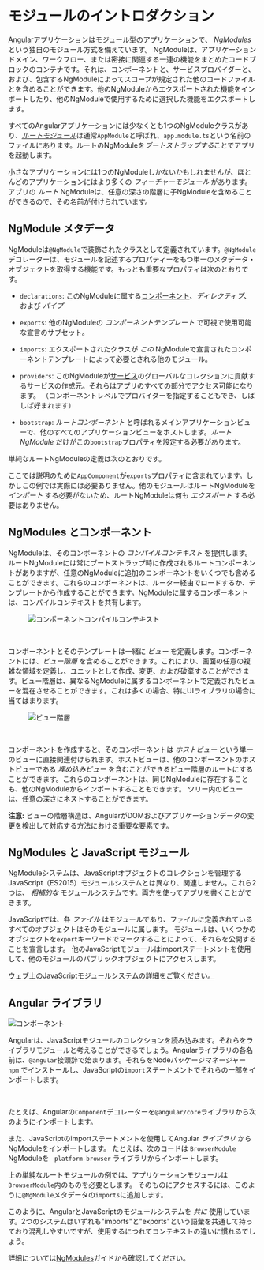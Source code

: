 # モジュールのイントロダクション

Angularアプリケーションはモジュール型のアプリケーションで、 *NgModules* という独自のモジュール方式を備えています。
NgModuleは、アプリケーションドメイン、ワークフロー、または密接に関連する一連の機能をまとめたコードブロックのコンテナです。それは、コンポーネントと、サービスプロバイダーと、および、包含するNgModuleによってスコープが規定された他のコードファイルとを含めることができます。他のNgModuleからエクスポートされた機能をインポートしたり、他のNgModuleで使用するために選択した機能をエクスポートします。

すべてのAngularアプリケーションには少なくとも1つのNgModuleクラスがあり、[*ルートモジュール*](guide/bootstrapping)は通常`AppModule`と呼ばれ、`app.module.ts`という名前のファイルにあります。ルートのNgModuleを*ブートストラップする*ことでアプリを起動します。

小さなアプリケーションには1つのNgModuleしかないかもしれませんが、ほとんどのアプリケーションにはより多くの *フィーチャーモジュール* があります。アプリの *ルート* NgModuleは、任意の深さの階層に子NgModuleを含めることができるので、その名前が付けられています。

## NgModule メタデータ

NgModuleは`@NgModule`で装飾されたクラスとして定義されています。`@NgModule`デコレーターは、モジュールを記述するプロパティーをもつ単一のメタデータ・オブジェクトを取得する機能です。もっとも重要なプロパティは次のとおりです。

* `declarations`: このNgModuleに属する[コンポーネント](guide/architecture-components)、*ディレクティブ*、および *パイプ*

* `exports`: 他のNgModuleの *コンポーネントテンプレート* で可視で使用可能な宣言のサブセット。

* `imports`: エクスポートされたクラスが *この* NgModuleで宣言されたコンポーネントテンプレートによって必要とされる他のモジュール。

* `providers`: このNgModuleが[サービス](guide/architecture-services)のグローバルなコレクションに貢献するサービスの作成元。それらはアプリのすべての部分でアクセス可能になります。 （コンポーネントレベルでプロバイダーを指定することもでき、しばしば好まれます）

* `bootstrap`:  *ルートコンポーネント* と呼ばれるメインアプリケーションビューで、他のすべてのアプリケーションビューをホストします。*ルートNgModule* だけがこの`bootstrap`プロパティを設定する必要があります。

単純なルートNgModuleの定義は次のとおりです。

<code-example path="architecture/src/app/mini-app.ts" region="module" header="src/app/app.module.ts" linenums="false"></code-example>

<div class="alert is-helpful">

  ここでは説明のために`AppComponent`が`exports`プロパティに含まれています。しかしこの例では実際には必要ありません。他のモジュールはルートNgModuleを *インポート* する必要がないため、ルートNgModuleは何も *エクスポート* する必要はありません。

</div>

## NgModules とコンポーネント

NgModuleは、そのコンポーネントの *コンパイルコンテキスト* を提供します。ルートNgModuleには常にブートストラップ時に作成されるルートコンポーネントがありますが、任意のNgModuleに追加のコンポーネントをいくつでも含めることができます。これらのコンポーネントは、ルーター経由でロードするか、テンプレートから作成することができます。NgModuleに属するコンポーネントは、コンパイルコンテキストを共有します。

<figure>

<img src="generated/images/guide/architecture/compilation-context.png" alt="コンポーネントコンパイルコンテキスト" class="left">

</figure>

<br class="clear">

コンポーネントとそのテンプレートは一緒に *ビュー* を定義します。コンポーネントには、*ビュー階層* を含めることができます。これにより、画面の任意の複雑な領域を定義し、ユニットとして作成、変更、および破棄することができます。ビュー階層は、異なるNgModuleに属するコンポーネントで定義されたビューを混在させることができます。これは多くの場合、特にUIライブラリの場合に当てはまります。

<figure>

<img src="generated/images/guide/architecture/view-hierarchy.png" alt="ビュー階層" class="left">

</figure>

<br class="clear">

コンポーネントを作成すると、そのコンポーネントは *ホストビュー* という単一のビューに直接関連付けられます。ホストビューは、他のコンポーネントのホストビューである *埋め込みビュー* を含むことができるビュー階層のルートにすることができます。これらのコンポーネントは、同じNgModuleに存在することも、他のNgModuleからインポートすることもできます。 ツリー内のビューは、任意の深さにネストすることができます。

<div class="alert is-helpful">

**注意:** ビューの階層構造は、AngularがDOMおよびアプリケーションデータの変更を検出して対応する方法における重要な要素です。

</div>

## NgModules と JavaScript モジュール

NgModuleシステムは、JavaScriptオブジェクトのコレクションを管理するJavaScript（ES2015）モジュールシステムとは異なり、関連しません。これら2つは、 *相補的な* モジュールシステムです。両方を使ってアプリを書くことができます。

JavaScriptでは、各 *ファイル* はモジュールであり、ファイルに定義されているすべてのオブジェクトはそのモジュールに属します。
モジュールは、いくつかのオブジェクトを`export`キーワードでマークすることによって、それらを公開することを宣言します。
他のJavaScriptモジュールはimportステートメントを使用して、他のモジュールのパブリックオブジェクトにアクセスします。

<code-example path="architecture/src/app/app.module.ts" region="imports" linenums="false"></code-example>

<code-example path="architecture/src/app/app.module.ts" region="export" linenums="false"></code-example>

<div class="alert is-helpful">
  <a href="http://exploringjs.com/es6/ch_modules.html">ウェブ上のJavaScriptモジュールシステムの詳細をご覧ください。</a>
</div>

## Angular ライブラリ

<img src="generated/images/guide/architecture/library-module.png" alt="コンポーネント" class="left">

Angularは、JavaScriptモジュールのコレクションを読み込みます。それらをライブラリモジュールと考えることができるでしょう。Angularライブラリの各名前は、`@angular`接頭辞で始まります。それらをNodeパッケージマネージャー `npm` でインストールし、JavaScriptの`import`ステートメントでそれらの一部をインポートします。

<br class="clear">

たとえば、Angularの`Component`デコレーターを`@angular/core`ライブラリから次のようにインポートします。

<code-example path="architecture/src/app/app.component.ts" region="import" linenums="false"></code-example>

また、JavaScriptのimportステートメントを使用してAngular *ライブラリ* からNgModuleをインポートします。
たとえば、次のコードは `BrowserModule` NgModuleを ` platform-browser` ライブラリからインポートします。

<code-example path="architecture/src/app/mini-app.ts" region="import-browser-module" linenums="false"></code-example>

上の単純なルートモジュールの例では、アプリケーションモジュールは `BrowserModule`内のものを必要とします。
そのものにアクセスするには、このように`@NgModule`メタデータの`imports`に追加します。

<code-example path="architecture/src/app/mini-app.ts" region="ngmodule-imports" linenums="false"></code-example>

このように、AngularとJavaScriptのモジュールシステムを *共に* 使用しています。2つのシステムはいずれも"imports"と"exports"という語彙を共通して持っており混乱しやすいですが、使用するにつれてコンテキストの違いに慣れるでしょう。

<div class="alert is-helpful">

  詳細については[NgModules](guide/ngmodules)ガイドから確認してください。

</div>
